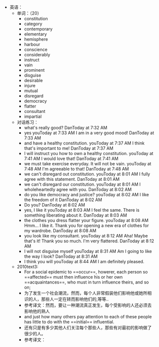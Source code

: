 - 英语：
	- 单词：（20）
		- constitution
		- category
		- contemporary
		- elementary
		- hemisphere
		- harbour
		- conscience
		- considerably
		- instruct
		- vain
		- prominent
		- disguise
		- desirable
		- injure
		- mutual
		- disregard
		- democracy
		- flatter
		- consultant
		- impartial
	- 对话练习：
		- what's really good?
		  DanToday at 7:32 AM
		- yes
		  youToday at 7:33 AM
		  I am in a very good mood!
		  DanToday at 7:33 AM
		- and have a healthy constitution.
		  youToday at 7:37 AM
		  I think that's important to me!
		  DanToday at 7:37 AM
		- I will instruct you how to own a healthy constitution.
		  youToday at 7:41 AM
		  I would love that!
		  DanToday at 7:41 AM
		- we must take exercise everyday. It will not be vain.
		  youToday at 7:48 AM
		  I'm agreeable to that!
		  DanToday at 7:48 AM
		- we can't disregard out constitution.
		  youToday at 8:01 AM
		  I fully agree with this statement.
		  DanToday at 8:01 AM
		- we can't disregard our constitution.
		  youToday at 8:01 AM
		  I wholeheartedly agree with you.
		  DanToday at 8:02 AM
		- do you like democracy and justice?
		  youToday at 8:02 AM
		  I like the freedom of it
		  DanToday at 8:02 AM
		- Do you?
		  DanToday at 8:02 AM
		- yes, I like it
		  youToday at 8:03 AM
		  I feel the same. There is something liberating about it.
		  DanToday at 8:03 AM
		- the clothes you dress flatter your figure.
		  youToday at 8:08 AM
		  Hmm... I like it. Thank you for opening a new era of clothes for my wardrobe.
		  DanToday at 8:08 AM
		- you look like my consultant.
		  youToday at 8:12 AM
		  Aha! Maybe that's it! Thank you so much. I'm very flattered.
		  DanToday at 8:12 AM
		- I will not disguise myself
		  youToday at 8:31 AM
		  Am I going to like the way I look?
		  DanToday at 8:31 AM
		- I think you will
		  youToday at 8:44 AM
		  I am definitely pleased.
	- 2010text3:
		- For a social epidemic to ==occur==, howerer, each person so ==affected== must then influence his or her own ==acquaintances==, who must in turn influence theirs, and so on;
		- 为了发生一个社会潮流，然而，每个人非常假装他们影响他或她所相识的人，那些人一定在转而影响他们的,等等..
		- 参考译文：然而，要让一种潮流真正发生，每个受影响的人还必须去影响他的熟人
		- and just how many others pay attention to each of these people has little to do with the ==initial== influential.
		- 还有只是有多少其他人们关注每个那些人，那些有对最初的影响做了很少的人。
		- 参考译文：